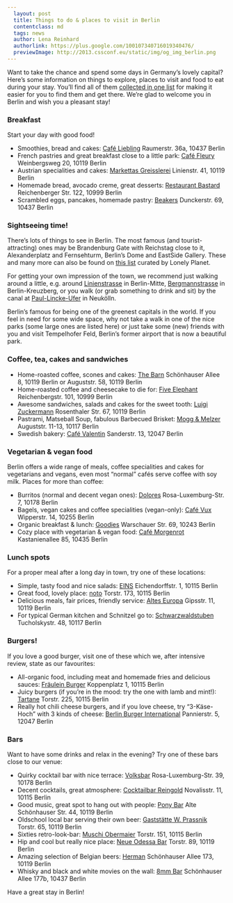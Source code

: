 ```yaml
---
  layout: post
  title: Things to do & places to visit in Berlin
  contentclass: md
  tags: news
  author: Lena Reinhard
  authorlink: https://plus.google.com/100107340716019340476/
  previewImage: http://2013.cssconf.eu/static/img/og_img_berlin.png
---
```


Want to take the chance and spend some days in Germany’s lovely capital? Here’s some information on things to explore, places to visit and food to eat during your stay.
You’ll find all of them <a href="https://de.foursquare.com/_miel/list/cssconfeus-favourites">collected in one list</a> for making it easier for you to find them and get there. We’re glad to welcome you in Berlin and wish you a pleasant stay!

<h3 class="h3">Breakfast</h3>

<p>Start your day with good food!</p>

<ul class="list-post">
  <li>
    Smoothies, bread and cakes: <a href="http://www.cafe-liebling.de/Liebling/Liebling.html">Café Liebling</a> <span>Raumerstr. 36a, 10437 Berlin</span>
  </li>
  <li>
    French pastries and great breakfast close to a little park: <a href="https://de.foursquare.com/v/caf%C3%A9-fleury/4adcfbdaf964a520296321e3">Café Fleury</a> <span>Weinbergsweg 20, 10119 Berlin</span>
  </li>
  <li>
    Austrian specialities and cakes: <a href="http://www.marketta-berlin.blogspot.de/">Markettas Greisslerei</a> <span>Linienstr. 41, 10119 Berlin</span>
  </li>
  <li>
    Homemade bread, avocado creme, great desserts: <a href="https://de.foursquare.com/v/bastard/4df245777d8b18e1722a3390">Restaurant Bastard</a> <span>Reichenberger Str. 122, 10999 Berlin</span>
  </li>
  <li>
    Scrambled eggs, pancakes, homemade pastry: <a href="http://www.beakers.de/">Beakers</a> <span>Dunckerstr. 69, 10437 Berlin</span>
  </li>
</ul>

<h3 class="h3">Sightseeing time!</h3>

<p>There’s lots of things to see in Berlin. The most famous (and tourist-attracting) ones may be Brandenburg Gate with Reichstag close to it, Alexanderplatz and Fernsehturm, Berlin’s Dome and EastSide Gallery. These and many more can also be found on <a href="http://www.lonelyplanet.com/germany/berlin/sights">this list</a> curated by Lonely Planet.</p>
<p>For getting your own impression of the town, we recommend just walking around a little, e.g. around <a href="https://maps.google.com/maps?q=Linienstra%C3%9Fe,+Berlin,+Deutschland&amp;hl=de&amp;ie=UTF8&amp;sll=52.493676,13.42936&amp;sspn=0.015259,0.036564&amp;oq=liniens&amp;hnear=Linienstra%C3%9Fe,+Berlin,+Deutschland&amp;t=m&amp;z=15">Linienstrasse</a> in Berlin-Mitte, <a href="https://maps.google.com/maps?q=Bergmannstra%C3%9Fe,+Berlin,+Deutschland&amp;hl=de&amp;ie=UTF8&amp;sll=52.52006,13.397613&amp;sspn=0.01525,0.036564&amp;oq=bergmann,+Berlin,+Deutschland&amp;hnear=Bergmannstra%C3%9Fe,+Berlin,+Deutschland&amp;t=m&amp;z=15">Bergmannstrasse</a> in Berlin-Kreuzberg, or you walk (or grab something to drink and sit) by the canal at <a href="https://maps.google.com/maps?q=Paul-Lincke-Ufer,+Berlin,+Deutschland&amp;hl=de&amp;sll=52.444449,13.463316&amp;sspn=0.030553,0.073128&amp;oq=paul-lincke-&amp;hnear=Paul-Lincke-Ufer,+10999+Berlin,+Deutschland&amp;t=m&amp;z=15">Paul-Lincke-Ufer</a> in Neukölln.</p>
<p>Berlin’s famous for being one of the greenest capitals in the world. If you feel in need for some wide space, why not take a walk in one of the nice parks (some large ones are listed here) or just take some (new) friends with you and visit Tempelhofer Feld, Berlin’s former airport that is now a beautiful park.</p>


<h3 class="h3">Coffee, tea, cakes and sandwiches</h3>

<ul class="list-post">
  <li>
    Home-roasted coffee, scones and cakes: <a href="http://barn.bigcartel.com/">The Barn</a> <span>Schönhauser Allee 8, 10119 Berlin or Auguststr. 58, 10119 Berlin</span>
  </li>
  <li>
    Home-roasted coffee and cheesecake to die for: <a href="http://www.fiveelephant.com/">Five Elephant</a> <span>Reichenbergstr. 101, 10999 Berlin</span>
  </li>
  <li>
    Awesome sandwiches, salads and cakes for the sweet tooth: <a href="https://www.facebook.com/pages/Luigi-Zuckermann/153503481357205?fref=ts">Luigi Zuckermann</a> <span>Rosenthaler Str. 67, 10119 Berlin</span>
  </li>
  <li>
    Pastrami, Matseball Soup, fabulous Barbecued Brisket: <a href="http://www.moggandmelzer.com/">Mogg &amp; Melzer</a> <span>Auguststr. 11-13, 10117 Berlin</span>
  </li>
  <li>
    Swedish bakery: <a href="https://www.facebook.com/cafevalentin?fref=ts">Café Valentin</a> <span>Sanderstr. 13, 12047 Berlin</span>
  </li>
</ul>

<h3 class="h3">Vegetarian &amp; vegan food</h3>

<p>
  Berlin offers a wide range of meals, coffee specialities and cakes for vegetarians and vegans, even most “normal” cafés serve coffee with soy milk. Places for more than coffee:
</p>

<ul class="list-post">
  <li>Burritos (normal and decent vegan ones): <a href="http://www.dolores-online.de/1000.html">Dolores</a> <span>Rosa-Luxemburg-Str. 7, 10178 Berlin</span></li>
  <li>Bagels, vegan cakes and coffee specialities (vegan-only): <a href="http://www.vux-berlin.com/">Café Vux</a> <span>Wipperstr. 14, 10255 Berlin</span></li>
  <li>Organic breakfast &amp; lunch: <a href="http://www.goodies-berlin.de/">Goodies</a> <span>Warschauer Str. 69, 10243 Berlin</span></li>
  <li>Cozy place with vegetarian &amp; vegan food: <a href="http://morgenrot.blogsport.eu/">Café Morgenrot</a> <span>Kastanienallee 85, 10435 Berlin</span></li>
</ul>

<h3 class="h3">Lunch spots</h3>

<p>
  For a proper meal after a long day in town, try one of these locations:
</p>

<ul class="list-post">
  <li>Simple, tasty food and nice salads: <a href="https://de.foursquare.com/v/eins/4b1654eef964a52042b823e3">EINS</a> <span>Eichendorffstr. 1, 10115 Berlin</span></li>
  <li>Great food, lovely place: <a href="http://noto-berlin.com/">noto</a> <span>Torstr. 173, 10115 Berlin</span></li>
  <li>Delicious meals, fair prices, friendly service: <a href="https://de.foursquare.com/v/altes-europa/4adcda88f964a5207b4921e3?#tipsSort=recent">Altes Europa</a> <span>Gipsstr. 11, 10119 Berlin</span></li>
  <li>For typical German kitchen and Schnitzel go to: <a href="https://de.foursquare.com/v/schwarzwaldstuben/4adcda72f964a5204b4521e3">Schwarzwaldstuben</a> <span>Tucholskystr. 48, 10117 Berlin</span></li>
</ul>

<h3 class="h3">Burgers!</h3>

<p>
  If you love a good burger, visit one of these which we, after intensive review, state as our favourites:
</p>

<ul class="list-post">
  <li>
    All-organic food, including meat and homemade fries and delicious sauces: <a href="http://fraeuleinburger.de/restaurant.html">Fräulein Burger</a> <span>Koppenplatz 1, 10115 Berlin</span>
  </li>
  <li>
    Juicy burgers (if you’re in the mood: try the one with lamb and mint!): <a href="http://www.tartane.de/">Tartane</a> <span>Torstr. 225, 10115 Berlin</span>
  </li>
  <li>
    Really hot chili cheese burgers, and if you love cheese, try “3-Käse-Hoch” with 3 kinds of cheese: <a href="http://www.berlinburgerinternational.com/">Berlin Burger International</a> <span>Pannierstr. 5, 12047 Berlin</span>
  </li>
</ul>

<h3 class="h3">Bars</h3>

<p>
  Want to have some drinks and relax in the evening? Try one of these bars close to our venue:
</p>

<ul class="list-post">
  <li>
    Quirky cocktail bar with nice terrace: <a href="http://www.volksbar-berlin.de/start.html">Volksbar</a> <span>Rosa-Luxemburg-Str. 39, 10178 Berlin</span>
  </li>
  <li>
    Decent cocktails, great atmosphere: <a href="http://cms.reingold.de/">Cocktailbar Reingold</a> <span>Novalisstr. 11, 10115 Berlin</span>
  </li>
  <li>
    Good music, great spot to hang out with people: <a href="http://www.pony-bar.de">Pony Bar</a> <span>Alte Schönhauser Str. 44, 10119 Berlin</span>
  </li>
  <li>
    Oldschool local bar serving their own beer: <a href="https://de.foursquare.com/v/gastst%C3%A4tte-w-prassnik/4b0ad559f964a520982823e3">Gaststätte W. Prassnik</a> <span>Torstr. 65, 10119 Berlin</span>
  </li>
  <li>
    Sixties retro-look-bar: <a href="http://www.muschi-obermaier.de">Muschi Obermaier</a> <span>Torstr. 151, 10115 Berlin</span>
  </li>
  <li>
    Hip and cool but really nice place: <a href="https://de.foursquare.com/v/neue-odessa-bar/4b0a9c10f964a520952523e3">Neue Odessa Bar</a> <span>Torstr. 89, 10119 Berlin</span>
  </li>
  <li>
    Amazing selection of Belgian beers: <a href="https://www.facebook.com/bravebelgians.herman">Herman</a> <span>Schönhauser Allee 173, 10119 Berlin</span>
  </li>
  <li>
    Whisky and black and white movies on the wall: <a href="https://de.foursquare.com/v/8mm-bar/4adcda79f964a5209f4621e3">8mm Bar</a> <span>Schönhauser Allee 177b, 10437 Berlin</span>
  </li>
</ul>

<p>
  Have a great stay in Berlin!
</p>



